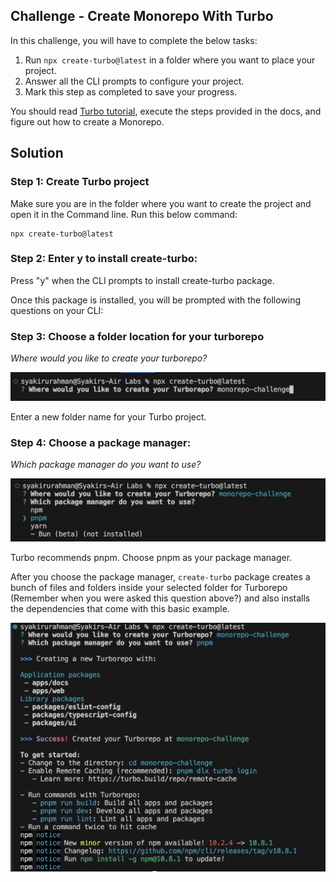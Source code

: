 ## Challenge - Create Monorepo With Turbo
In this challenge, you will have to complete the below tasks:

1. Run `npx create-turbo@latest` in a folder where you want to place your project.
2. Answer all the CLI prompts to configure your project.
3. Mark this step as completed to save your progress.

You should read [Turbo tutorial](https://turbo.build/repo/docs/getting-started/create-new#full-tutorial), execute the steps provided in the docs, and figure out how to create a Monorepo.

## Solution

### Step 1: Create Turbo project

Make sure you are in the folder where you want to create the project and open it in the Command line. Run this below command:

```
npx create-turbo@latest
```

### Step 2: Enter y to install create-turbo:

Press "y" when the CLI prompts to install create-turbo package.

Once this package is installed, you will be prompted with the following questions on your CLI:

### Step 3: Choose a folder location for your turborepo

_Where would you like to create your turborepo?_

![Create turbo prompt 1](./../images/create-turbo-1.jpg)

Enter a new folder name for your Turbo project.

### Step 4: Choose a package manager:

_Which package manager do you want to use?_

![Create turbo prompt 2](./../images/create-turbo-2.jpg)

Turbo recommends pnpm. Choose pnpm as your package manager.

After you choose the package manager, `create-turbo` package creates a bunch of files and folders inside your selected folder for Turborepo (Remember when you were asked this question above?) and also installs the dependencies that come with this basic example.

![Create turbo prompt 3](./../images/create-turbo-3.jpg)